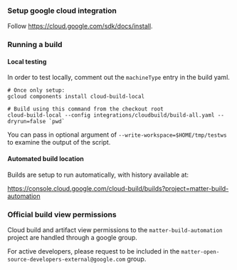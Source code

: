 ### Setup google cloud integration

Follow https://cloud.google.com/sdk/docs/install.

### Running a build

#### Local testing

In order to test locally, comment out the `machineType` entry in 
the build yaml.

```
# Once only setup:
gcloud components install cloud-build-local

# Build using this command from the checkout root
cloud-build-local --config integrations/cloudbuild/build-all.yaml --dryrun=false `pwd`
```

You can pass in optional argument of `--write-workspace=$HOME/tmp/testws` to
examine the output of the script.

#### Automated build location

Builds are setup to run automatically, with history available at:

https://console.cloud.google.com/cloud-build/builds?project=matter-build-automation

### Official build view permissions

Cloud build and artifact view permissions to the `matter-build-automation`
project are handled through a google group.

For active developers, please request to be included in the
`matter-open-source-developers-external@google.com` group.
